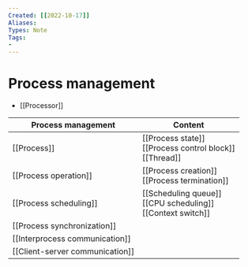 ```yaml
---
Created: [[2022-10-17]]
Aliases: 
Types: Note
Tags: 
- 
---
```

# Process management
- [[Processor]]

| Process management              | Content                                                          |
| ------------------------------- | ---------------------------------------------------------------- |
| [[Process]]                     | [[Process state]]<br>[[Process control block]]<br>[[Thread]]     |
| [[Process operation]]           | [[Process creation]]<br>[[Process termination]]                  |
| [[Process scheduling]]          | [[Scheduling queue]]<br>[[CPU scheduling]]<br>[[Context switch]] |
| [[Process synchronization]]     |                                                                  |
| [[Interprocess communication]]  |                                                                  |
| [[Client-server communication]] |                                                                  |
